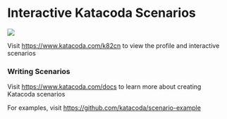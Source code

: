 # Interactive Katacoda Scenarios

[![](http://shields.katacoda.com/katacoda/k82cn/count.svg)](https://www.katacoda.com/k82cn "Get your profile on Katacoda.com")

Visit https://www.katacoda.com/k82cn to view the profile and interactive scenarios

### Writing Scenarios
Visit https://www.katacoda.com/docs to learn more about creating Katacoda scenarios

For examples, visit https://github.com/katacoda/scenario-example
